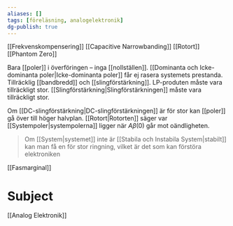 ```yaml
---
aliases: []
tags: [föreläsning, analogelektronik]
dg-publish: true
---
```


[[Frekvenskompensering]]
[[Capacitive Narrowbanding]]
[[Rotort]]
[[Phantom Zero]]

Bara [[poler]] i överföringen – inga [[nollställen]]. [[Dominanta och Icke-dominanta poler|Icke-dominanta poler]] får ej rasera systemets prestanda. Tillräcklig [[bandbredd]] och [[slingförstärkning]]. LP-produten måste vara tillräckligt stor. [[Slingförstärkning|Slingförstärkningen]] måste vara tillräckligt stor.

Om [[DC-slingförstärkning|DC-slingförstärkningen]] är för stor kan [[poler]] gå över till höger halvplan. [[Rotort|Rotorten]] säger var [[Systempoler|systempolerna]] ligger när $A \beta(0)$ går mot oändligheten.

> Om [[System|systemet]] inte är [[Stabila och Instabila System|stabilt]] kan man få en för stor ringning, vilket är det som kan förstöra elektroniken

[[Fasmarginal]]


# Subject
[[Analog Elektronik]]
